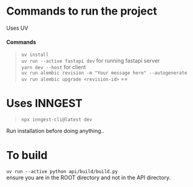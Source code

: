 # Commands to run the project

Uses UV

#### Commands

> `uv install`  
> `uv run --active fastapi dev` for running fastapi server  
> `yarn dev --host` for client  
> `uv run alembic revision -m "Your message here" --autogenerate`  
> `uv run alembic upgrade <revision-id>` ==

# Uses INNGEST

> `npx inngest-cli@latest dev`

Run installation before doing anything..

# To build

`uv run --active python api/build/build.py`  
ensure you are in the ROOT directory and not in the API directory.
